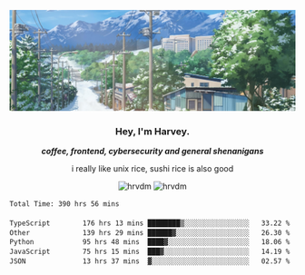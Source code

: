 ![](https://github.com/hrvdm/hrvdm/blob/main/images/winter.png?raw=true)

<div align="center">
    <h3> Hey, I'm Harvey.</h3>
    <p><i><b>coffee, frontend, cybersecurity and general shenanigans</b></i></p>
    <p>i really like unix rice, sushi rice is also good</p>
</div>

<p align="center"><img src="https://img.shields.io/github/repo-size/hrvdm/hrvdm?color=%23DDB&label=SIZE&logo=codesandbox&style=for-the-badge&logoColor=D9E0EE&labelColor=252733" alt="hrvdm" />  <img src="https://komarev.com/ghpvc/?username=hrvdm&label=Views&color=252733&style=for-the-badge" alt="hrvdm" /> </p>

<!--START_SECTION:waka-->

```txt
Total Time: 390 hrs 56 mins

TypeScript        176 hrs 13 mins ████████▒░░░░░░░░░░░░░░░░   33.22 %
Other             139 hrs 29 mins ██████▓░░░░░░░░░░░░░░░░░░   26.30 %
Python            95 hrs 48 mins  ████▓░░░░░░░░░░░░░░░░░░░░   18.06 %
JavaScript        75 hrs 15 mins  ███▓░░░░░░░░░░░░░░░░░░░░░   14.19 %
JSON              13 hrs 37 mins  ▓░░░░░░░░░░░░░░░░░░░░░░░░   02.57 %
```

<!--END_SECTION:waka-->
